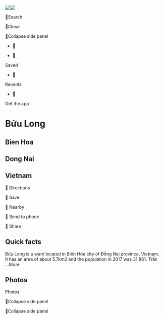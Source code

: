 ![](https://www.google.com/images/branding/mapslogo/1x/googlelogo_62x24_with_2_stroke_color_66x26dp.png)![](https://www.google.com/images/branding/mapslogo/1x/googlelogo_light_62x24_with_2_stroke_color_66x26dp.png)

Search

Close

Collapse side panel

- 

- 



Saved

- 



Recents


- 



Get the app


# Bửu Long

## Bien Hoa

## Dong Nai

## Vietnam


Directions


Save


Nearby


Send to phone


Share

## Quick facts

Bửu Long is a ward located in Biên Hòa city of Đồng Nai province, Vietnam. It has an area of about 5.7km2 and the population in 2017 was 31,861.
Trấn ...More

## Photos

Photos

Collapse side panel

Collapse side panel